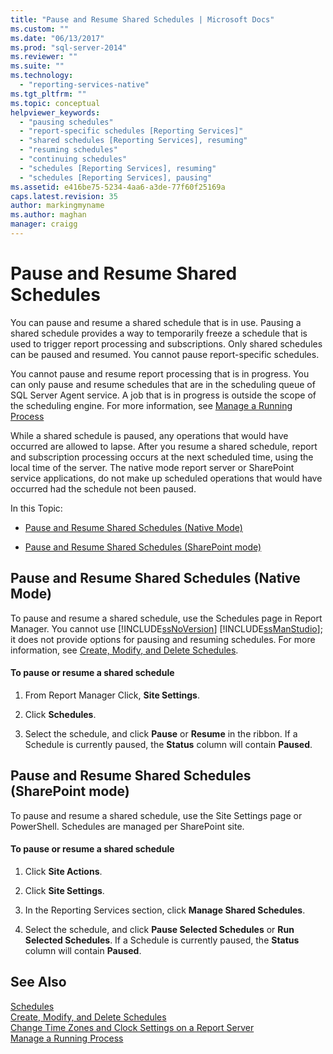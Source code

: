 ```yaml
---
title: "Pause and Resume Shared Schedules | Microsoft Docs"
ms.custom: ""
ms.date: "06/13/2017"
ms.prod: "sql-server-2014"
ms.reviewer: ""
ms.suite: ""
ms.technology: 
  - "reporting-services-native"
ms.tgt_pltfrm: ""
ms.topic: conceptual
helpviewer_keywords: 
  - "pausing schedules"
  - "report-specific schedules [Reporting Services]"
  - "shared schedules [Reporting Services], resuming"
  - "resuming schedules"
  - "continuing schedules"
  - "schedules [Reporting Services], resuming"
  - "schedules [Reporting Services], pausing"
ms.assetid: e416be75-5234-4aa6-a3de-77f60f25169a
caps.latest.revision: 35
author: markingmyname
ms.author: maghan
manager: craigg
---
```

# Pause and Resume Shared Schedules
  You can pause and resume a shared schedule that is in use. Pausing a shared schedule provides a way to temporarily freeze a schedule that is used to trigger report processing and subscriptions. Only shared schedules can be paused and resumed. You cannot pause report-specific schedules.  
  
 You cannot pause and resume report processing that is in progress. You can only pause and resume schedules that are in the scheduling queue of SQL Server Agent service. A job that is in progress is outside the scope of the scheduling engine. For more information, see [Manage a Running Process](manage-a-running-process.md)  
  
 While a shared schedule is paused, any operations that would have occurred are allowed to lapse. After you resume a shared schedule, report and subscription processing occurs at the next scheduled time, using the local time of the server. The native mode report server or SharePoint service applications, do not make up scheduled operations that would have occurred had the schedule not been paused.  
  
 In this Topic:  
  
-   [Pause and Resume Shared Schedules (Native Mode)](#bkmk_native)  
  
-   [Pause and Resume Shared Schedules (SharePoint mode)](#bkmk_sharepoint)  
  
##  <a name="bkmk_native"></a> Pause and Resume Shared Schedules (Native Mode)  
 To pause and resume a shared schedule, use the Schedules page in Report Manager. You cannot use [!INCLUDE[ssNoVersion](../../includes/ssnoversion-md.md)] [!INCLUDE[ssManStudio](../../includes/ssmanstudio-md.md)]; it does not provide options for pausing and resuming schedules. For more information, see [Create, Modify, and Delete Schedules](create-modify-and-delete-schedules.md).  
  
#### To pause or resume a shared schedule  
  
1.  From Report Manager Click, **Site Settings**.  
  
2.  Click **Schedules**.  
  
3.  Select the schedule, and click **Pause** or **Resume** in the ribbon. If a Schedule is currently paused, the **Status** column will contain **Paused**.  
  
##  <a name="bkmk_sharepoint"></a> Pause and Resume Shared Schedules (SharePoint mode)  
 To pause and resume a shared schedule, use the Site Settings page or PowerShell. Schedules are managed per SharePoint site.  
  
#### To pause or resume a shared schedule  
  
1.  Click **Site Actions**.  
  
2.  Click **Site Settings**.  
  
3.  In the Reporting Services section, click **Manage Shared Schedules**.  
  
4.  Select the schedule, and click **Pause Selected Schedules** or **Run Selected Schedules**. If a Schedule is currently paused, the **Status** column will contain **Paused**.  
  
## See Also  
 [Schedules](schedules.md)   
 [Create, Modify, and Delete Schedules](create-modify-and-delete-schedules.md)   
 [Change Time Zones and Clock Settings on a Report Server](change-time-zones-and-clock-settings-on-a-report-server.md)   
 [Manage a Running Process](manage-a-running-process.md)  
  
  
